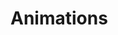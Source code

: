 # Animations

<script type="text/javascript" src="../scripts/docHelpers.js"></script>
<div class="example" id="animation">
</div>
<script type="text/javascript">
    CreateSample("animation");
</script>
